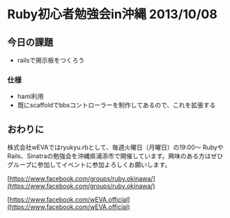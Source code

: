 # Ruby初心者勉強会in沖縄 2013/10/08

## 今日の課題

- railsで掲示板をつくろう

### 仕様

- haml利用
- 既にscaffoldでbbsコントローラーを制作してあるので、これを拡張する

## おわりに

株式会社wEVAではryukyu.rbとして、毎週火曜日（月曜日）の19:00〜 RubyやRails、Sinatraの勉強会を沖縄県浦添市で開催しています。興味のある方はぜひグループに参加してイベントに参加よろしくお願いします。

[https://www.facebook.com/groups/ruby.okinawa/](https://www.facebook.com/groups/ruby.okinawa/)

[https://www.facebook.com/wEVA.official](https://www.facebook.com/wEVA.official)


